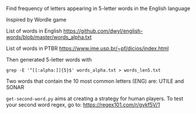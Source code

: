 Find frequency of letters appearing in 5-letter words in the English language

Inspired by Wordle game

List of words in English
https://github.com/dwyl/english-words/blob/master/words_alpha.txt

List of words in PTBR
https://www.ime.usp.br/~pf/dicios/index.html

Then generated 5-letter words with

`grep -E '^[[:alpha:]]{5}$' words_alpha.txt > words_len5.txt`

Two words that contain the 10 most common letters (ENG) are:
UTILE and SONAR

`get-second-word.py` aims at creating a strategy for human players.
To test your second word regex, go to:
https://regex101.com/r/gvkf5V/1

